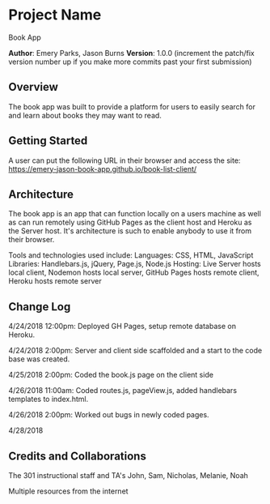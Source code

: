 
# Project Name
Book App

**Author**: Emery Parks, Jason Burns
**Version**: 1.0.0 (increment the patch/fix version number up if you make more commits past your first submission)

## Overview
The book app was built to provide a platform for users to easily search for and learn about books they may want to read. 

## Getting Started
A user can put the following URL in their browser and access the site: https://emery-jason-book-app.github.io/book-list-client/ 

## Architecture

The book app is an app that can function locally on a users machine as well as can run remotely using GitHub Pages as the client host and Heroku as the Server host. It's architecture is such to enable anybody to use it from their browser.

Tools and technologies used include: 
Languages: CSS, HTML, JavaScript
Libraries: Handlebars.js, jQuery, Page.js, Node.js
Hosting: Live Server hosts local client, Nodemon hosts local server, GitHub Pages hosts remote client, Heroku hosts remote server

## Change Log

4/24/2018 12:00pm: Deployed GH Pages, setup remote database on Heroku. 

4/24/2018 2:00pm: Server and client side scaffolded and a start to the code base was created. 

4/25/2018 2:00pm: Coded the book.js page on the client side

4/26/2018 11:00am: Coded routes.js, pageView.js, added handlebars templates to index.html. 

4/26/2018 2:00pm: Worked out bugs in newly coded pages.
 
4/28/2018 

## Credits and Collaborations
The 301 instructional staff and TA's John, Sam, Nicholas, Melanie, Noah

Multiple resources from the internet
